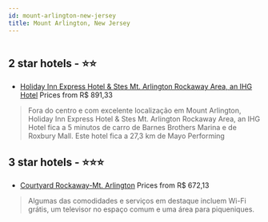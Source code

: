```yaml
---
id: mount-arlington-new-jersey
title: Mount Arlington, New Jersey
---
```


<center><img src="https://i.travelapi.com/hotels/1000000/800000/793000/792955/17c865fd_z.jpg" alt="" /></center>


##  2 star hotels - ⭐️⭐️

-    [Holiday Inn Express Hotel & Stes Mt. Arlington Rockaway Area, an IHG Hotel](https://www.hurb.com/br/aud/https://www.hurb.com/br/hotels/mount-arlington/holiday-inn-express-hotel-stes-mt-arlington-rockaway-area-an-ihg-hotel-HT-JYLM?cmp=18055) Prices from R$ 891,33
   > Fora do centro e com excelente localização em Mount Arlington, Holiday Inn Express Hotel & Stes Mt. Arlington Rockaway Area, an IHG Hotel fica a 5 minutos de carro de Barnes Brothers Marina e de Roxbury Mall.  Este hotel fica a 27,3 km de Mayo Performing 

##  3 star hotels - ⭐️⭐️⭐️

-    [Courtyard Rockaway-Mt. Arlington](https://www.hurb.com/br/aud/https://www.hurb.com/br/hotels/mount-arlington/courtyard-rockaway-mt-arlington-HT-JHY0?cmp=18055) Prices from R$ 672,13
   > Algumas das comodidades e serviços em destaque incluem Wi-Fi grátis, um televisor no espaço comum e uma área para piqueniques.

